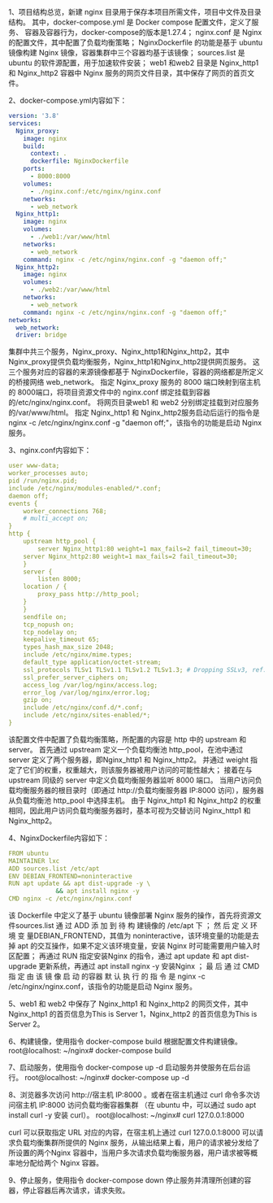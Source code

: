 
1、项目结构总览，新建 nginx 目录用于保存本项目所需文件，项目中文件及目录结构。
其中，docker-compose.yml 是 Docker compose 配置文件，定义了服务、
容器及容器行为，docker-compose的版本是1.27.4；
nginx.conf 是 Nginx 的配置文件，其中配置了负载均衡策略；
NginxDockerfile 的功能是基于 ubuntu 镜像构建 Nginx 镜像，容器集群中三个容器均基于该镜像；
sources.list 是 ubuntu 的软件源配置，用于加速软件安装；
web1 和web2 目录是 Nginx_http1 和 Nginx_http2 容器中 Nginx 服务的网页文件目录，其中保存了网页的首页文件。

2、docker-compose.yml内容如下：
```YAML
version: '3.8' 
services: 
  Nginx_proxy: 
    image: nginx 
    build: 
      context: . 
      dockerfile: NginxDockerfile 
    ports: 
      - 8000:8000 
    volumes: 
      - ./nginx.conf:/etc/nginx/nginx.conf 
    networks: 
      - web_network 
  Nginx_http1: 
    image: nginx 
    volumes: 
      - ./web1:/var/www/html 
    networks: 
      - web_network 
    command: nginx -c /etc/nginx/nginx.conf -g "daemon off;" 
  Nginx_http2: 
    image: nginx 
    volumes: 
      - ./web2:/var/www/html 
    networks: 
      - web_network 
    command: nginx -c /etc/nginx/nginx.conf -g "daemon off;" 
networks: 
  web_network: 
  driver: bridge
```

集群中共三个服务，Nginx_proxy、Nginx_http1和Nginx_http2，其中Nginx_proxy提供负载均衡服务，Nginx_http1和Nginx_http2提供网页服务。
这三个服务对应的容器的来源镜像都基于 NginxDockerfile，容器的网络都是所定义的桥接网络 web_network。
指定 Nginx_proxy 服务的 8000 端口映射到宿主机的 8000端口，将项目资源文件中的 nginx.conf 绑定挂载到容器的/etc/nginx/nginx.conf。
将网页目录web1 和 web2 分别绑定挂载到对应服务的/var/www/html。
指定 Nginx_http1 和 Nginx_http2服务启动后运行的指令是 nginx -c /etc/nginx/nginx.conf -g "daemon off;"，该指令的功能是启动 Nginx 服务。

3、nginx.conf内容如下：
```YAML
user www-data; 
worker_processes auto; 
pid /run/nginx.pid; 
include /etc/nginx/modules-enabled/*.conf; 
daemon off;
events { 
    worker_connections 768; 
    # multi_accept on; 
}
http {
    upstream http_pool {
        server Nginx_http1:80 weight=1 max_fails=2 fail_timeout=30;
    server Nginx_http2:80 weight=1 max_fails=2 fail_timeout=30;
    }
    server {
        listen 8000;
    location / {
        proxy_pass http://http_pool;
    }
    }
    sendfile on; 
    tcp_nopush on; 
    tcp_nodelay on; 
    keepalive_timeout 65; 
    types_hash_max_size 2048; 
    include /etc/nginx/mime.types; 
    default_type application/octet-stream; 
    ssl_protocols TLSv1 TLSv1.1 TLSv1.2 TLSv1.3; # Dropping SSLv3, ref: POODLE 
    ssl_prefer_server_ciphers on; 
    access_log /var/log/nginx/access.log; 
    error_log /var/log/nginx/error.log; 
    gzip on; 
    include /etc/nginx/conf.d/*.conf; 
    include /etc/nginx/sites-enabled/*;
}
```
该配置文件中配置了负载均衡策略，所配置的内容是 http 中的 upstream 和 server。
首先通过 upstream 定义一个负载均衡池 http_pool，在池中通过 server 定义了两个服务器，即Nginx_http1 和 Nginx_http2。
并通过 weight 指定了它们的权重，权重越大，则该服务器被用户访问的可能性越大；
接着在与 upstream 同级的 server 中定义负载均衡服务器监听 8000 端口。
当用户访问负载均衡服务器的根目录时（即通过 http://负载均衡服务器 IP:8000 访问），服务器从负载均衡池 http_pool 中选择主机。
由于 Nginx_http1 和 Nginx_http2 的权重相同，因此用户访问负载均衡服务器时，基本可视为交替访问 Nginx_http1 和 Nginx_http2。

4、NginxDockerfile内容如下：
```YAML
FROM ubuntu 
MAINTAINER lxc
ADD sources.list /etc/apt
ENV DEBIAN_FRONTEND=noninteractive
RUN apt update && apt dist-upgrade -y \
             && apt install nginx -y
CMD nginx -c /etc/nginx/nginx.conf 
```
该 Dockerfile 中定义了基于 ubuntu 镜像部署 Nginx 服务的操作，首先将资源文件sources.list 通 过 ADD 添 加 到 待 构 建镜像的 /etc/apt 下 ； 
然 后 定 义 环 境 变 量DEBIAN_FRONTEND，其值为 noninteractive，该环境变量的功能是去掉 apt 的交互操作，如果不定义该环境变量，安装 Nginx 时可能需要用户输入时区配置；
再通过 RUN 指定安装Nginx 的指令，通过 apt update 和 apt dist-upgrade 更新系统，再通过 apt install nginx -y 安装Nginx ； 
最 后 通 过 CMD 指 定 由 该 镜 像 启 动 的容器 默 认 执 行 的 指 令 是 nginx -c /etc/nginx/nginx.conf，该指令的功能是启动 Nginx 服务。

5、web1 和 web2 中保存了 Nginx_http1 和 Nginx_http2 的网页文件，其中 Nginx_http1 的首页信息为This is Server 1，Nginx_http2 的首页信息为This is  Server 2。

6、构建镜像，使用指令 docker-compose build 根据配置文件构建镜像。
root@localhost: ~/nginx#  docker-compose build

7、启动服务，使用指令 docker-compose up -d 启动服务并使服务在后台运行。
root@localhost: ~/nginx#  docker-compose up -d

8、浏览器多次访问 http://宿主机 IP:8000 。或者在宿主机通过 curl 命令多次访问宿主机 IP:8000 访问负载均衡容器集群
（在 ubuntu 中，可以通过 sudo apt install curl -y 安装 curl）。
root@localhost: ~/nginx#  curl 127.0.0.1:8000

curl 可以获取指定 URL 对应的内容，在宿主机上通过 curl 127.0.0.1:8000 可以请求负载均衡集群所提供的 Nginx 服务，从输出结果上看，用户的请求被分发给了所设置的两个Nginx 容器中，当用户多次请求负载均衡服务器，用户请求被等概率地分配给两个 Nginx 容器。

9、停止服务，使用指令 docker-compose down 停止服务并清理所创建的容器，停止容器后再次请求，请求失败。


